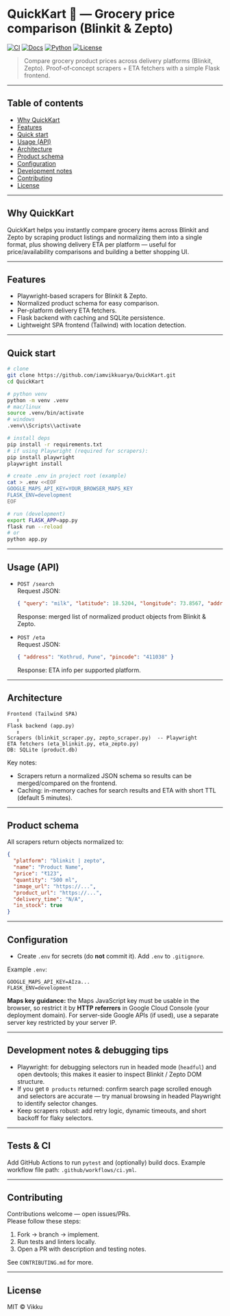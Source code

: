 # QuickKart 🛒 — Grocery price comparison (Blinkit & Zepto)

[![CI](https://img.shields.io/github/actions/workflow/status/iamvikkuarya/QuickKart/ci.yml?branch=main&label=ci)](https://github.com/iamvikkuarya/QuickKart/actions)
[![Docs](https://img.shields.io/badge/docs-mkdocs-blue)](#)
[![Python](https://img.shields.io/badge/python-3.10%2B-blue)]()
[![License](https://img.shields.io/badge/license-MIT-green)](LICENSE)

> Compare grocery product prices across delivery platforms (Blinkit, Zepto). Proof‑of‑concept scrapers + ETA fetchers with a simple Flask frontend.

---

## Table of contents

- [Why QuickKart](#why-quickkart)
- [Features](#features)
- [Quick start](#quick-start)
- [Usage (API)](#usage-api)
- [Architecture](#architecture)
- [Product schema](#product-schema)
- [Configuration](#configuration)
- [Development notes](#development-notes)
- [Contributing](#contributing)
- [License](#license)

---

## Why QuickKart

QuickKart helps you instantly compare grocery items across Blinkit and Zepto by scraping product listings and normalizing them into a single format, plus showing delivery ETA per platform — useful for price/availability comparisons and building a better shopping UI.

---

## Features

- Playwright-based scrapers for Blinkit & Zepto.  
- Normalized product schema for easy comparison.  
- Per-platform delivery ETA fetchers.  
- Flask backend with caching and SQLite persistence.  
- Lightweight SPA frontend (Tailwind) with location detection.

---

## Quick start

```bash
# clone
git clone https://github.com/iamvikkuarya/QuickKart.git
cd QuickKart

# python venv
python -m venv .venv
# mac/linux
source .venv/bin/activate
# windows
.venv\\Scripts\\activate

# install deps
pip install -r requirements.txt
# if using Playwright (required for scrapers):
pip install playwright
playwright install

# create .env in project root (example)
cat > .env <<EOF
GOOGLE_MAPS_API_KEY=YOUR_BROWSER_MAPS_KEY
FLASK_ENV=development
EOF

# run (development)
export FLASK_APP=app.py
flask run --reload
# or
python app.py
```

---

## Usage (API)

- `POST /search`  
  Request JSON:  
  ```json
  { "query": "milk", "latitude": 18.5204, "longitude": 73.8567, "address": "Kothrud, Pune" }
  ```
  Response: merged list of normalized product objects from Blinkit & Zepto.

- `POST /eta`  
  Request JSON:
  ```json
  { "address": "Kothrud, Pune", "pincode": "411038" }
  ```
  Response: ETA info per supported platform.

---

## Architecture

```
Frontend (Tailwind SPA)
   ↕
Flask backend (app.py)
   ↕
Scrapers (blinkit_scraper.py, zepto_scraper.py)  -- Playwright
ETA fetchers (eta_blinkit.py, eta_zepto.py)
DB: SQLite (product.db)
```

Key notes:
- Scrapers return a normalized JSON schema so results can be merged/compared on the frontend.
- Caching: in-memory caches for search results and ETA with short TTL (default 5 minutes).

---

## Product schema

All scrapers return objects normalized to:

```json
{
  "platform": "blinkit | zepto",
  "name": "Product Name",
  "price": "₹123",
  "quantity": "500 ml",
  "image_url": "https://...",
  "product_url": "https://...",
  "delivery_time": "N/A",
  "in_stock": true
}
```

---

## Configuration

- Create `.env` for secrets (do **not** commit it). Add `.env` to `.gitignore`.

Example `.env`:
```
GOOGLE_MAPS_API_KEY=AIza...
FLASK_ENV=development
```

**Maps key guidance:** the Maps JavaScript key must be usable in the browser, so restrict it by **HTTP referrers** in Google Cloud Console (your deployment domain). For server-side Google APIs (if used), use a separate server key restricted by your server IP.

---

## Development notes & debugging tips

- Playwright: for debugging selectors run in headed mode (`headful`) and open devtools; this makes it easier to inspect Blinkit / Zepto DOM structure.  
- If you get `0 products` returned: confirm search page scrolled enough and selectors are accurate — try manual browsing in headed Playwright to identify selector changes.  
- Keep scrapers robust: add retry logic, dynamic timeouts, and short backoff for flaky selectors.

---

## Tests & CI

Add GitHub Actions to run `pytest` and (optionally) build docs. Example workflow file path: `.github/workflows/ci.yml`.

---

## Contributing

Contributions welcome — open issues/PRs.  
Please follow these steps:

1. Fork → branch → implement.
2. Run tests and linters locally.
3. Open a PR with description and testing notes.

See `CONTRIBUTING.md` for more.

---

## License

MIT © Vikku
